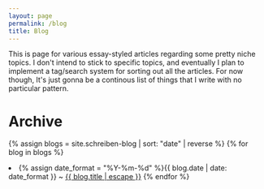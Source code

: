 ```yaml
---
layout: page
permalink: /blog
title: Blog
---
```

This is page for various essay-styled articles regarding some pretty niche topics. I don't intend to stick to specific topics, and eventually I plan to implement a tag/search system for sorting out all the articles. For now though, It's just gonna be a continous list of things that I write with no particular pattern.

# Archive
{% assign blogs = site.schreiben-blog | sort: "date" | reverse %}
{% for blog in blogs %}
<li>{% assign date_format = "%Y-%m-%d" %}{{ blog.date | date: date_format }} ~ <a href="{{ blog.url | relative_url }}">{{ blog.title | escape }}</a>
{% endfor %}